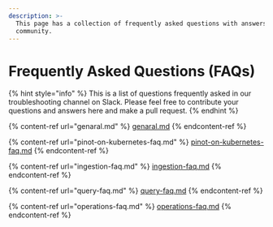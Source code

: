 ```yaml
---
description: >-
  This page has a collection of frequently asked questions with answers from the
  community.
---
```


# Frequently Asked Questions (FAQs)

{% hint style="info" %}
This is a list of questions frequently asked in our troubleshooting channel on Slack. Please feel free to contribute your questions and answers here and make a pull request.
{% endhint %}

{% content-ref url="genaral.md" %}
[genaral.md](genaral.md)
{% endcontent-ref %}

{% content-ref url="pinot-on-kubernetes-faq.md" %}
[pinot-on-kubernetes-faq.md](pinot-on-kubernetes-faq.md)
{% endcontent-ref %}

{% content-ref url="ingestion-faq.md" %}
[ingestion-faq.md](ingestion-faq.md)
{% endcontent-ref %}

{% content-ref url="query-faq.md" %}
[query-faq.md](query-faq.md)
{% endcontent-ref %}

{% content-ref url="operations-faq.md" %}
[operations-faq.md](operations-faq.md)
{% endcontent-ref %}

